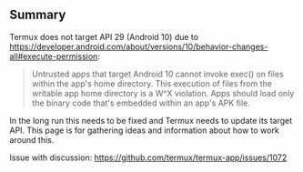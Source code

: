 ## Summary
Termux does not target API 29 (Android 10) due to https://developer.android.com/about/versions/10/behavior-changes-all#execute-permission:

> Untrusted apps that target Android 10 cannot invoke exec() on files within the app's home directory. This execution of files from the writable app home directory is a W^X violation. Apps should load only the binary code that's embedded within an app's APK file.

In the long run this needs to be fixed and Termux needs to update its target API. This page is for gathering ideas and information about how to work around this.

Issue with discussion: https://github.com/termux/termux-app/issues/1072
